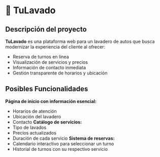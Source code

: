 # 🚗 TuLavado

## Descripción del proyecto
**TuLavado** es una plataforma web para un lavadero de autos que busca modernizar la experiencia del cliente al ofrecer:
- Reserva de turnos en línea
- Visualización de servicios y precios
- Información de contacto inmediata
- Gestión transparente de horarios y ubicación

## Posibles Funcionalidades 
**Página de inicio con información esencial:**
- Horarios de atención
- Ubicación del lavadero
- Contacto
**Catálogo de servicios:**
- Tipo de lavados
- Precios actualizados
- Duración de cada servicio
**Sistema de reservas:**
- Calendario interactivo para seleccionar un turno
- Historial de turnos con su respectivo servicio
